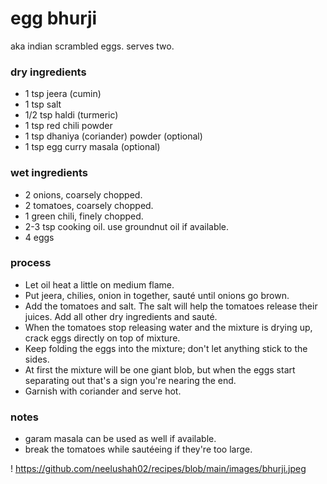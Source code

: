 # egg bhurji
aka indian scrambled eggs. serves two.

### dry ingredients
* 1 tsp jeera (cumin)
* 1 tsp salt 
* 1/2 tsp haldi (turmeric)
* 1 tsp red chili powder
* 1 tsp dhaniya (coriander) powder (optional)
* 1 tsp egg curry masala (optional)

### wet ingredients
* 2 onions, coarsely chopped.
* 2 tomatoes, coarsely chopped.
* 1 green chili, finely chopped.
* 2-3 tsp cooking oil. use groundnut oil if available.
* 4 eggs

### process
* Let oil heat a little on medium flame.
* Put jeera, chilies, onion in together, sauté until onions go brown.
* Add the tomatoes and salt. The salt will help the tomatoes release their juices. Add all other dry ingredients and sauté.
* When the tomatoes stop releasing water and the mixture is drying up, crack eggs directly on top of mixture.
* Keep folding the eggs into the mixture; don't let anything stick to the sides.
* At first the mixture will be one giant blob, but when the eggs start separating out that's a sign you're nearing the end. 
* Garnish with coriander and serve hot.

### notes
* garam masala can be used as well if available.
* break the tomatoes while sautéeing if they're too large.

! https://github.com/neelushah02/recipes/blob/main/images/bhurji.jpeg
